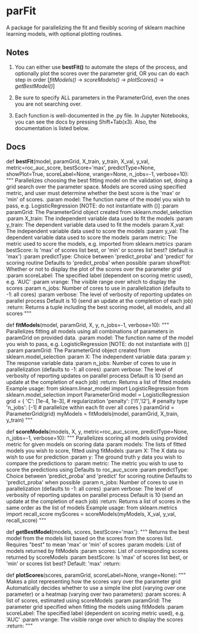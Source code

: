 # parFit
A package for parallelizing the fit and flexibly scoring of sklearn machine learning models, with optional plotting routines.

## Notes
1. You can either use **bestFit()** to automate the steps of the process, and optionally plot the scores over the parameter grid, OR you can do each step in order [*fitModels()* -> *scoreModels()* -> *plotScores()* -> *getBestModel()*]

2. Be sure to specify ALL parameters in the ParameterGrid, even the ones you are not searching over.

3. Each function is well-documented in the .py file. In Jupyter Notebooks, you can see the docs by pressing Shift+Tab(x3). Also, the documentation is listed below.

## Docs
def **bestFit**(model, paramGrid, X_train, y_train, X_val, y_val, metric=roc_auc_score, bestScore='max', predictType=None, showPlot=True, scoreLabel=None, vrange=None, n_jobs=-1, verbose=10):
    """
    Parallelizes choosing the best fitting model on the validation set, doing a grid search over the parameter space.
        Models are scored using specified metric, and user must determine whether the best score is the 'max' or 'min' of scores.
    :param model: The function name of the model you wish to pass,
        e.g. LogisticRegression [NOTE: do not instantiate with ()]
    :param paramGrid: The ParameterGrid object created from sklearn.model_selection
    :param X_train: The independent variable data used to fit the models
    :param y_train: The dependent variable data used to fit the models
    :param X_val: The independent variable data used to score the models
    :param y_val: The dependent variable data used to score the models
    :param metric: The metric used to score the models, e.g. imported from sklearn.metrics
    :param bestScore: Is 'max' of scores list best, or 'min' or scores list best? (default is 'max')
    :param predictType: Choice between 'predict_proba' and 'predict' for scoring routine
        Defaults to 'predict_proba' when possible
    :param showPlot: Whether or not to display the plot of the scores over the parameter grid
    :param scoreLabel: The specified label (dependent on scoring metric used), e.g. 'AUC'
    :param vrange: The visible range over which to display the scores
    :param n_jobs: Number of cores to use in parallelization (defaults to -1: all cores)
    :param verbose: The level of verbosity of reporting updates on parallel process
        Default is 10 (send an update at the completion of each job)
    :return: Returns a tuple including the best scoring model, all models, and all scores
    """

def **fitModels**(model, paramGrid, X, y, n_jobs=-1, verbose=10):
    """
    Parallelizes fitting all models using all combinations of parameters in paramGrid on provided data.
    :param model: The function name of the model you wish to pass,
        e.g. LogisticRegression [NOTE: do not instantiate with ()]
    :param paramGrid: The ParameterGrid object created from sklearn.model_selection
    :param X: The independent variable data
    :param y: The response variable data
    :param n_jobs: Number of cores to use in parallelization (defaults to -1: all cores)
    :param verbose: The level of verbosity of reporting updates on parallel process
        Default is 10 (send an update at the completion of each job)
    :return: Returns a list of fitted models
    Example usage:
        from sklearn.linear_model import LogisticRegression
        from sklearn.model_selection import ParameterGrid
        model = LogisticRegression
        grid = {
            'C': [1e-4, 1e-3], # regularization
            'penalty': ['l1','l2'], # penalty type
            'n_jobs': [-1] # parallelize within each fit over all cores
        }
        paramGrid = ParameterGrid(grid)
        myModels = fitModels(model, paramGrid, X_train, y_train)
    """
    
 def **scoreModels**(models, X, y, metric=roc_auc_score, predictType=None, n_jobs=-1, verbose=10):
    """
    Parallelizes scoring all models using provided metric for given models on scoring data
    :param models: The lists of fitted models you wish to score, fitted using fitModels
    :param X: The X data ou wish to use for prediction
    :param y: The ground truth y data you wish to compare the predictions to
    :param metric: The metric you wish to use to score the predictions using
        Defaults to roc_auc_score
    :param predictType: Choice between 'predict_proba' and 'predict' for scoring routine
        Defaults to 'predict_proba' when possible
    :param n_jobs: Number of cores to use in parallelization (defaults to -1: all cores)
    :param verbose: The level of verbosity of reporting updates on parallel process
        Default is 10 (send an update at the completion of each job)
    :return: Returns a list of scores in the same order as the list of models
    Example usage:
        from sklearn.metrics import recall_score
        myScores = scoreModels(myModels, X_val, y_val, recall_score)
    """
    
 def **getBestModel**(models, scores, bestScore='max'):
    """
    Returns the best model from the models list based on the scores from
    the scores list. Requires "best" to mean 'max' or 'min' of scores
    :param models: List of models returned by fitModels
    :param scores: List of corresponding scores returned by scoreModels
    :param bestScore: Is 'max' of scores list best, or 'min' or scores list best?
        Default: 'max'
    :return:

def **plotScores**(scores, paramGrid, scoreLabel=None, vrange=None):
    """
    Makes a plot representing how the scores vary over the parameter grid
        Automatically decides whether to use a simple line plot (varying over one parameter)
        or a heatmap (varying over two parameters)
    :param scores: A list of scores, estimated using scoreModels
    :param paramGrid: The parameter grid specified when fitting the models using fitModels
    :param scoreLabel: The specified label (dependent on scoring metric used), e.g. 'AUC'
    :param vrange: The visible range over which to display the scores
    :return:
    """

